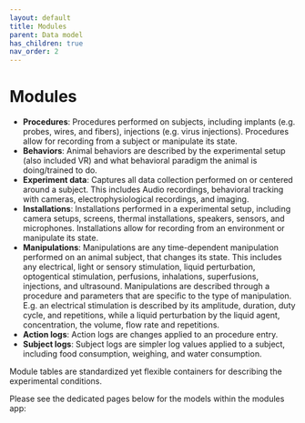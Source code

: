 ```yaml
---
layout: default
title: Modules
parent: Data model
has_children: true
nav_order: 2
---
```

# Modules

- __Procedures__: Procedures performed on subjects, including implants (e.g. probes, wires, and fibers), injections (e.g. virus injections). Procedures allow for recording from a subject or manipulate its state.  
- __Behaviors__: Animal behaviors are described by the experimental setup (also included VR) and what behavioral paradigm the animal is doing/trained to do. 
- __Experiment data__: Captures all data collection performed on or centered around a subject. This includes Audio recordings, behavioral tracking with cameras, electrophysiological recordings, and imaging. 
- __Installations__: Installations performed in a experimental setup, including camera setups, screens, thermal installations, speakers, sensors, and microphones. Installations allow for recording from an environment or manipulate its state.
- __Manipulations__: Manipulations are any time-dependent manipulation performed on an animal subject, that changes its state. This includes any electrical, light or sensory stimulation, liquid perturbation, optogentical stimulation, perfusions,  inhalations, superfusions, injections, and ultrasound. Manipulations are described through a procedure and parameters that are specific to the type of manipulation. E.g. an electrical stimulation is described by its amplitude, duration, duty cycle, and repetitions, while a liquid perturbation by the liquid agent, concentration, the volume, flow rate and repetitions.
- __Action logs__: Action logs are changes applied to an procedure entry. 
- __Subject logs__: Subject logs are simpler log values applied to a subject, including food consumption, weighing, and water consumption. 

Module tables are standardized yet flexible containers for describing the experimental conditions. 

Please see the dedicated pages below for the models within the modules app:

